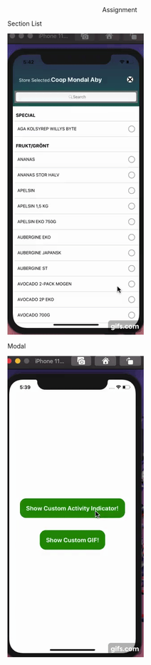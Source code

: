 <DIV align="center">Assignment</DIV>

Section List

![sectionlist](./src/assets/sectionlist.gif)

Modal

![modal](./src/assets/modal.gif)